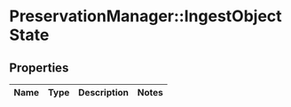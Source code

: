 # PreservationManager::IngestObjectState

## Properties
Name | Type | Description | Notes
------------ | ------------- | ------------- | -------------

